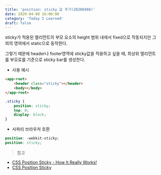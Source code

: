 ```yaml
---
title: 'position: sticky 값 주기(20200408)'
date: 2020-04-08 16:00:00
category: 'Today I Learned'
draft: false
---
```




sticky가 적용된 엘리먼트의 부모 요소의 height 범위 내에서 fixed으로 작동되지만 그 외의 영여에서 static으로 동작한다.

그렇기 때문에 header나 footer영역에 sticky값을 적용하고 싶을 때, 최상위 엘리먼트를 부모로를 기준으로 sticky bar를 생성한다.

- 사용 예시

```html
<app-root>
	<header class="sticky"></header>
	<body></body>
</app-root>
```

```scss
.sticky {
	position: sticky;
	top: 0;
	display: block;
}
```

- 사파리 브라우저 호환

```scss
position: -webkit-sticky; 
position: sticky;
```

> 참고

- [CSS Position Sticky - How It Really Works!](https://medium.com/@elad/css-position-sticky-how-it-really-works-54cd01dc2d46)
- [CSS Position Sticky](https://medium.com/guleum/css-position-sticky-6371fb3d2939)

